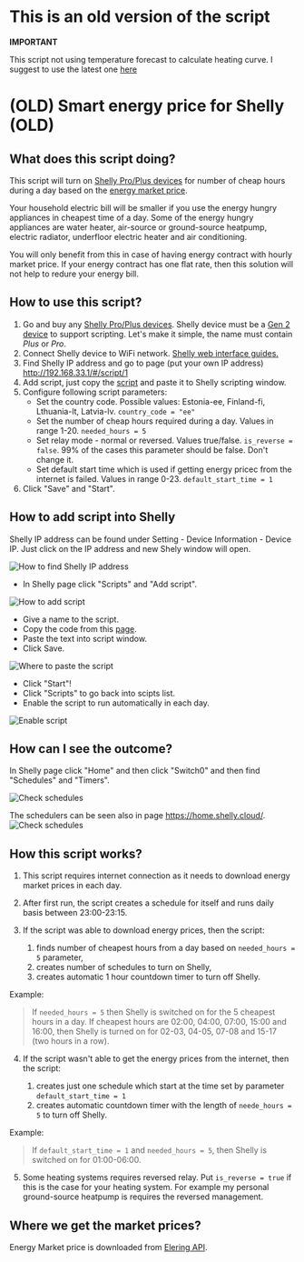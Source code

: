 # This is an old version of the script

**IMPORTANT**

This script not using temperature forecast to calculate heating curve. I suggest to use the latest one [here](https://github.com/LeivoSepp/Smart-heating-management-with-Shelly)

# (OLD) Smart energy price for Shelly (OLD)

## What does this script doing?
This script will turn on [Shelly Pro/Plus devices](https://www.shelly.cloud/en-ee/products/) for number of cheap hours during a day based on the [energy market price](https://www.nordpoolgroup.com/en/Market-data1/Dayahead/Area-Prices/ALL1/Hourly/). 

Your household electric bill will be smaller if you use the energy hungry appliances in cheapest time of a day. Some of the energy hungry appliances are water heater, air-source or ground-source heatpump, electric radiator, underfloor electric heater and air conditioning.  

You will only benefit from this in case of having energy contract with hourly market price. If your energy contract has one flat rate, then this solution will not help to redure your energy bill.

## How to use this script?
1. Go and buy any [Shelly Pro/Plus devices](https://www.shelly.cloud/en-ee/products/). Shelly device must be a [Gen 2 device](https://shelly-api-docs.shelly.cloud/gen2/) to support scripting. Let's make it simple, the name must contain *Plus* or *Pro*. 
2. Connect Shelly device to WiFi network. [Shelly web interface guides.](https://kb.shelly.cloud/knowledge-base/web-interface-guides)
3. Find Shelly IP address and go to page (put your own IP address) http://192.168.33.1/#/script/1
4. Add script, just copy the [script](https://github.com/LeivoSepp/Smart-energy-price-for-Shelly/blob/master/EnergyPriceScriptForShelly.js) and paste it to Shelly scripting window.
5. Configure following script parameters:
    - Set the country code. Possible values: Estonia-ee, Finland-fi, Lthuania-lt, Latvia-lv. ``country_code = "ee"``
    - Set the number of cheap hours required during a day. Values in range 1-20. ``needed_hours = 5``  
    - Set relay mode - normal or reversed. Values true/false. ``is_reverse = false``. 99% of the cases this parameter should be false. Don't change it.
    - Set default start time which is used if getting energy pricec from the internet is failed. Values in range 0-23.  ``default_start_time = 1``
6. Click "Save" and "Start". 

## How to add script into Shelly
Shelly IP address can be found under Setting - Device Information - Device IP. Just click on the IP address and new Shely window will open.

![How to find Shelly IP address](../images/OpenShellyPage.jpg)

- In Shelly page click "Scripts" and "Add script".

![How to add script](../images/AddScript1.jpg)

- Give a name to the script.
- Copy the code from this [page](https://github.com/LeivoSepp/Smart-energy-price-for-Shelly/blob/master/EnergyPriceScriptForShelly.js).  
- Paste the text into script window.
- Click Save.

![Where to paste the script](../images/AddScript2.jpg)

* Click "Start"!
* Click "Scripts" to go back into scipts list.
* Enable the script to run automatically in each day.

![Enable script](../images/AddScript3.jpg)

## How can I see the outcome?

In Shelly page click "Home" and then click "Switch0" and then find "Schedules" and "Timers".

![Check schedules](../images/CheckSchedules1.jpg)

The schedulers can be seen also in page https://home.shelly.cloud/.
![Check schedules](../images/CheckSchedules2.jpg)

## How this script works?

1. This script requires internet connection as it needs to download energy market prices in each day.
2. After first run, the script creates a schedule for itself and runs daily basis between 23:00-23:15.
3. If the script was able to download energy prices, then the script:

    1. finds number of cheapest hours from a day based on ``needed_hours = 5`` parameter,
    2. creates number of schedules to turn on Shelly,
    3. creates automatic 1 hour countdown timer to turn off Shelly.

Example:

> If ``needed_hours = 5`` then Shelly is switched on for the 5 cheapest hours in a day. 
If cheapest hours are 02:00, 04:00, 07:00, 15:00 and 16:00, then Shelly is turned on for 02-03, 04-05, 07-08 and 15-17 (two hours in a row).

4. If the script wasn't able to get the energy prices from the internet, then the script:

    1. creates just one schedule which start at the time set by parameter ``default_start_time = 1``
    2. creates automatic countdown timer with the length of ``neede_hours = 5`` to turn off Shelly. 

Example:

> If ``default_start_time = 1`` and ``needed_hours = 5``, then Shelly is switched on for 01:00-06:00. 

5. Some heating systems requires reversed relay. Put ``is_reverse = true`` if this is the case for your heating system.
For example my personal ground-source heatpump is requires the reversed management.

## Where we get the market prices?

Energy Market price is downloaded from [Elering API](https://dashboard.elering.ee/assets/api-doc.html#/nps-controller/getPriceUsingGET). 

